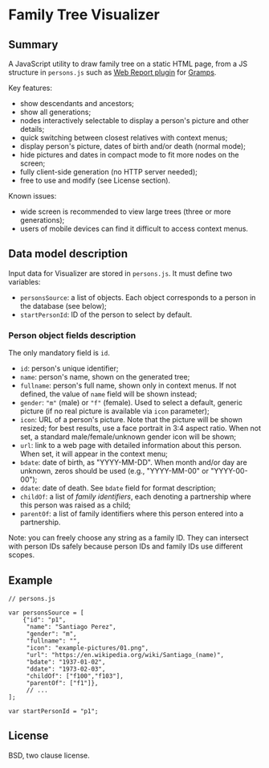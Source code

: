 # Family Tree Visualizer

## Summary

A JavaScript utility to draw family tree on a static HTML page, from a JS structure in `persons.js` such as [Web Report plugin](https://github.com/tuxofil/gramps-webreltree) for
 [Gramps](https://gramps-project.org/).

Key features:

* show descendants and ancestors;
* show all generations;
* nodes interactively selectable to display a person's picture and other details;
* quick switching between closest relatives with context menus;
* display person's picture, dates of birth and/or death (normal mode);
* hide pictures and dates in compact mode to fit more nodes on the screen;
* fully client-side generation (no HTTP server needed);
* free to use and modify (see License section).

Known issues:

* wide screen is recommended to view large trees (three or more generations);
* users of mobile devices can find it difficult to access context menus.

## Data model description

Input data for Visualizer are stored in ``persons.js``. It must define two variables:

* `personsSource`: a list of objects. Each object corresponds to a person in the database (see below);
* `startPersonId`: ID of the person to select by default.

### Person object fields description

The only mandatory field is `id`.

* `id`: person's unique identifier;
* `name`: person's name, shown on the generated tree;
* `fullname`: person's full name, shown only in context menus. If not defined, the value of `name` field
 will be shown instead;
* `gender`: `"m"` (male) or `"f"` (female). Used to select a default, generic picture (if no real picture is available via `icon` parameter);
* `icon`: URL of a person's picture. Note that the picture will be shown resized; for best results, use
 a face portrait in 3:4 aspect ratio. When not set, a standard male/female/unknown gender
 icon will be shown;
* `url`: link to a web page with detailed information about this person.
 When set, it will appear in the context menu;
* `bdate`: date of birth, as "YYYY-MM-DD". When month and/or day are unknown, zeros should be used (e.g., "YYYY-MM-00" or "YYYY-00-00");
* `ddate`: date of death. See `bdate` field for format description;
* `childOf`: a list of *family identifiers*, each denoting a partnership where this person was raised as a child;
* `parentOf`: a list of family identifiers where this person entered into a partnership.

Note: you can freely choose any string as a family ID. They can intersect with person IDs
safely because person IDs and family IDs use different scopes.

## Example

```
// persons.js

var personsSource = [
    {"id": "p1",
     "name": "Santiago Perez",
     "gender": "m",
     "fullname": "",
     "icon": "example-pictures/01.png",
     "url": "https://en.wikipedia.org/wiki/Santiago_(name)",
     "bdate": "1937-01-02",
     "ddate": "1973-02-03",
     "childOf": ["f100","f103"],
     "parentOf": ["f1"]},
     // ...
];

var startPersonId = "p1";
```

## License

BSD, two clause license.
